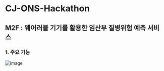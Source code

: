 # CJ-ONS-Hackathon

## M2F : 웨어러블 기기를 활용한 임산부 질병위험 예측 서비스 

### 1. 주요 기능

![image](https://user-images.githubusercontent.com/34363687/129293237-33e221d9-e310-4ab1-8204-d867b9c76a69.png)

